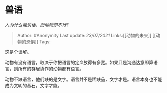 # 兽语
*人为什么能说话，而动物却不行?*

> Author: #Anonymity
> Last update: *23/07/2021*
> Links:[[动物的未来]] [[动物的恐惧]]
> Tags:

这是个误解。

动物有没有语言，取决于你把语言的定义放得有多宽。如果只是沟通达意即算语言，则所有的群居协作的动物都有语言。

动物不缺语言，他们缺的是文字。语言并不是稀缺品，文字才是。语言本身也不能成为文明的基石，文字才能。
